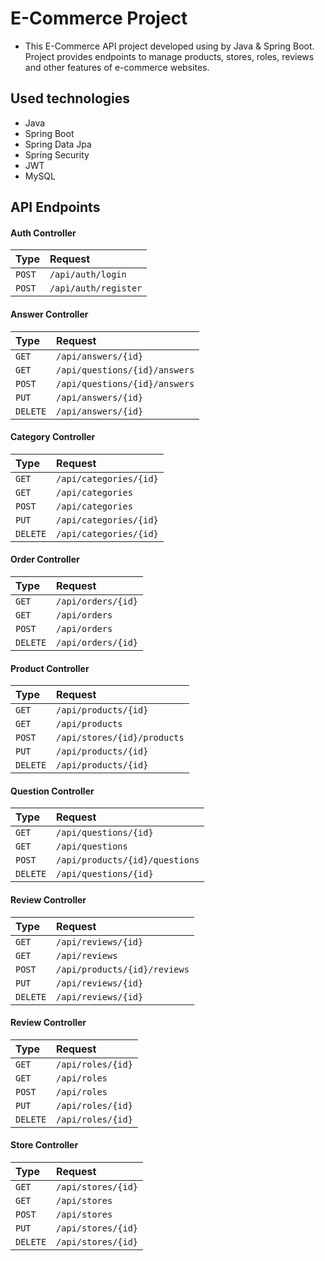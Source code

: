 # E-Commerce Project

- This E-Commerce API project developed using by Java & Spring Boot. Project provides endpoints to manage products, stores, roles, reviews and other features of e-commerce websites.


## Used technologies

- Java 
- Spring Boot
- Spring Data Jpa
- Spring Security
- JWT
- MySQL


## API Endpoints

#### Auth Controller

| Type | Request     |
| :-------- | :------- |
| `POST` | `/api/auth/login` |
| `POST`| `/api/auth/register`|

#### Answer Controller

| Type | Request     |
| :-------- | :------- |
| `GET` | `/api/answers/{id}` |
| `GET`| `/api/questions/{id}/answers`|
| `POST`| `/api/questions/{id}/answers`|
| `PUT`| `/api/answers/{id}`|
| `DELETE`| `/api/answers/{id}`|

#### Category Controller

| Type | Request     | 
| :-------- | :------- | 
| `GET` | `/api/categories/{id}` |
| `GET`| `/api/categories`|
| `POST`| `/api/categories`|
| `PUT`| `/api/categories/{id}`|
| `DELETE`| `/api/categories/{id}`|

#### Order Controller

| Type | Request     |
| :-------- | :------- |
| `GET` | `/api/orders/{id}` |
| `GET`| `/api/orders`|
| `POST`| `/api/orders`|
| `DELETE`| `/api/orders/{id}`|

#### Product Controller

| Type | Request     |
| :-------- | :------- |
| `GET` | `/api/products/{id}` |
| `GET`| `/api/products`|
| `POST`| `/api/stores/{id}/products`|
| `PUT`| `/api/products/{id}`|
| `DELETE`| `/api/products/{id}`|

#### Question Controller

| Type | Request     |
| :-------- | :------- |
| `GET` | `/api/questions/{id}` |
| `GET`| `/api/questions`|
| `POST`| `/api/products/{id}/questions`|
| `DELETE`| `/api/questions/{id}`|

#### Review Controller

| Type | Request     |
| :-------- | :------- |
| `GET` | `/api/reviews/{id}` |
| `GET`| `/api/reviews`|
| `POST`| `/api/products/{id}/reviews`|
| `PUT`| `/api/reviews/{id}`|
| `DELETE`| `/api/reviews/{id}`|

#### Review Controller

| Type | Request     |
| :-------- | :------- |
| `GET` | `/api/roles/{id}` |
| `GET`| `/api/roles`|
| `POST`| `/api/roles`| 
| `PUT`| `/api/roles/{id}`|
| `DELETE`| `/api/roles/{id}`|

#### Store Controller

| Type | Request     |
| :-------- | :------- |
| `GET` | `/api/stores/{id}` | 
| `GET`| `/api/stores`|
| `POST`| `/api/stores`|
| `PUT`| `/api/stores/{id}`|
| `DELETE`| `/api/stores/{id}`|

